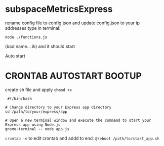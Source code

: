 # subspaceMetricsExpress

rename config file to  config.json
and update config.json to your ip addresses
type in terminal:
```
node ./functions.js
```
 (bad name... ik) and it should start
 
 
 
 Auto start
 
# CRONTAB AUTOSTART BOOTUP

create sh file and apply `chmod +x`
``` 
 #!/bin/bash

# Change directory to your Express app directory
cd /path/to/your/express/app

# Open a new terminal window and execute the command to start your Express app using Node.js
gnome-terminal -- node app.js
```

`crontab -e` to edit crontab and addd to end:
`@reboot /path/to/start_app.sh`

